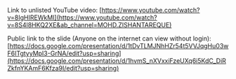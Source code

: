 Link to unlisted YouTube video:
[https://www.youtube.com/watch?v=8IgHIREWkMI](https://www.youtube.com/watch?v=8S4l8HKQ2XE&ab_channel=MOHD.ZISHANTAREQUE)

Public link to the slide (Anyone on the internet can view without login):
[https://docs.google.com/presentation/d/1tDvTLMJNhHZr54t5VVJqgHu03wF6ITgtyyMpI3-GrNA/edit?usp=sharing](https://docs.google.com/presentation/d/1hvmS_nXVxxiFzeUXq6i5KdC_DiRZkfnYKAmF6Kfza9I/edit?usp=sharing)
